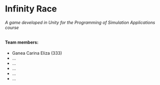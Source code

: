 # Infinity Race 

###### A game developed in Unity for the Programming of Simulation Applications course

#### Team members: 
* Ganea Carina Eliza (333)
* ...
* ...
* ...
* ...
* ...

